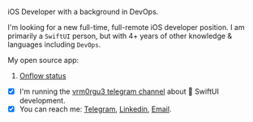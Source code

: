 iOS Developer with a background in DevOps.

I'm looking for a new full-time, full-remote iOS developer position.
I am primarily a `SwiftUI` person, but with 4+ years of other knowledge & languages including `DevOps`.

My open source app:

1. [Onflow status](https://github.com/wmorgue/OnflowStatus)


- [x] I'm running the [vrm0rgu3 telegram channel](https://t.me/vrm0rgu3) about  SwiftUI development.
- [x] You can reach me: [Telegram](https://t.me/maybequantum), [Linkedin](https://www.linkedin.com/in/nikita-rossik-479120238/), [Email](maybequantumbit@icloud.com).

<!--
**wmorgue/wmorgue** is a ✨ _special_ ✨ repository because its `README.md` (this file) appears on your GitHub profile.
-->
